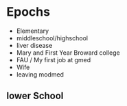 # Epochs
- Elementary
- middleschool/highschool
- liver disease
- Mary and First Year Broward college
- FAU / My first job at gmed
- Wife
- leaving modmed 

## lower School
